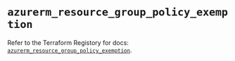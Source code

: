# `azurerm_resource_group_policy_exemption`

Refer to the Terraform Registory for docs: [`azurerm_resource_group_policy_exemption`](https://www.terraform.io/docs/providers/azurerm/r/resource_group_policy_exemption).
